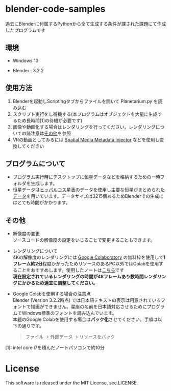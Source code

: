 # blender-code-samples
過去にBlenderに付属するPythonから全て生成する条件が課された課題にて作成したプログラムです

## 環境

- Windows 10

- Blender : 3.2.2

## 使用方法
1. Blenderを起動しScriptingタブからファイルを開いて Planetarium.py を読み込む
2. スクリプト実行をし待機する(本プログラムはオブジェクトを大量に生成するため長時間[1]の待機が必要です)
3. 画像や動画化する場合はレンダリングを行ってください。レンダリングについての諸注意は[その他](#その他)を参照
4. VRの動画としてみるには [Spatial Media Metadata Injector](https://github.com/google/spatial-media) などを使用し変換してください

## プログラムについて
- プログラム実行時にデスクトップに恒星データなどを格納するための一時フォルダを生成します。
- 恒星データは[ヒッパルコス星表](http://astro.starfree.jp/commons/hip/)のデータを使用し主要な恒星がまとめられた[データ](http://astro.starfree.jp/commons/hip/hip_lite_major.csv)を用いています。データサイズは3215個あるためBlenderでの生成にはとても時間がかかります。


## その他
- 解像度の変更<br>
ソースコードの解像度の設定をいじることで変更することもできます。

- レンダリングについて<br>
4Kの解像度のレンダリングには [Google Colaboratory](https://colab.research.google.com/) の無料枠を使用して**1フレーム約2分**程度かかったためリソースのあるPC以外ではColabを使用することをおすすめします。使用したノートは[こちら](https://colab.research.google.com/github/ynshung/blender-colab/blob/master/blender_render.ipynb)です<br>
**現在設定されているレンダリングの時間が48フレームあり数時間レンダリングにかかるため適宜に調整してください。**

- Google Colabを使用する場合の注意点<br>
Blender (Version 3.2.2時点) では日本語テキストの表示は用意されているフォントで描画ができません。星座の名前を日本語対応させるためにプログラムでWindows標準のフォントを読み込んでいます。<br>
本題のGoogle Colabを使用する場合は**パック化**させてください。手順は以下の通りです。<br>
  > ファイル → 外部データ → リソースをパック

[1]: intel core i7を積んだノートパソコンで約10分

# License
This software is released under the MIT License, see LICENSE.